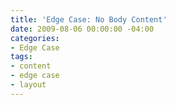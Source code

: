 ```yaml
---
title: 'Edge Case: No Body Content'
date: 2009-08-06 00:00:00 -04:00
categories:
- Edge Case
tags:
- content
- edge case
- layout
---
```


